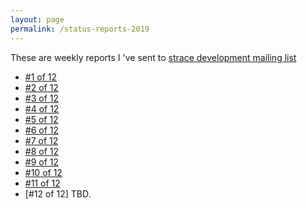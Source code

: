 ```yaml
---
layout: page
permalink: /status-reports-2019
---
```

These are weekly reports I 've sent to [strace development mailing list][mailing-list]

* [#1 of 12](https://lists.strace.io/pipermail/strace-devel/2019-June/008799.html)
* [#2 of 12](https://lists.strace.io/pipermail/strace-devel/2019-June/008810.html)
* [#3 of 12](https://lists.strace.io/pipermail/strace-devel/2019-June/008832.html)
* [#4 of 12](https://lists.strace.io/pipermail/strace-devel/2019-June/008852.html)
* [#5 of 12](https://lists.strace.io/pipermail/strace-devel/2019-July/008868.html)
* [#6 of 12](https://lists.strace.io/pipermail/strace-devel/2019-July/008920.html)
* [#7 of 12](https://lists.strace.io/pipermail/strace-devel/2019-July/008970.html)
* [#8 of 12](https://lists.strace.io/pipermail/strace-devel/2019-July/008971.html)
* [#9 of 12](https://lists.strace.io/pipermail/strace-devel/2019-July/008992.html)
* [#10 of 12](https://lists.strace.io/pipermail/strace-devel/2019-August/009022.html)
* [#11 of 12](https://lists.strace.io/pipermail/strace-devel/2019-August/009031.html)
* [#12 of 12] TBD.

[mailing-list]: https://lists.strace.io/pipermail/strace-devel/
